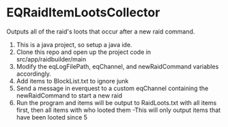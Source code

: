 # EQRaidItemLootsCollector
Outputs all of the raid's loots that occur after a new raid command.

1. This is a java project, so setup a java ide.
2. Clone this repo and open up the project code in src/app/raidbuilder/main
3. Modify the eqLogFilePath, eqChannel, and newRaidCommand variables accordingly.
4. Add items to BlockList.txt to ignore junk
5. Send a message in everquest to a custom eqChannel containing the newRaidCommand to start a new raid
6. Run the program and items will be output to RaidLoots.txt with all items first, then all items with who looted them
   -This will only output items that have been looted since 5
